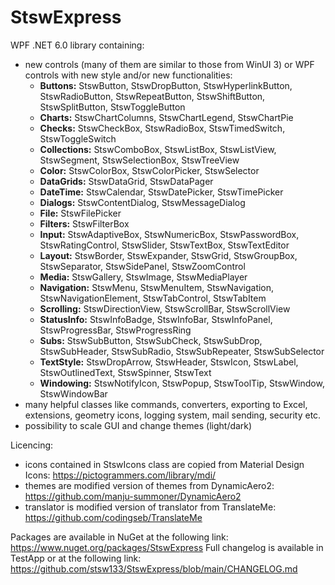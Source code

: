 # StswExpress
WPF .NET 6.0 library containing:
- new controls (many of them are similar to those from WinUI 3) or WPF controls with new style and/or new functionalities:
  - **Buttons:** StswButton, StswDropButton, StswHyperlinkButton, StswRadioButton, StswRepeatButton, StswShiftButton, StswSplitButton, StswToggleButton
  - **Charts:** StswChartColumns, StswChartLegend, StswChartPie
  - **Checks:** StswCheckBox, StswRadioBox, StswTimedSwitch, StswToggleSwitch
  - **Collections:** StswComboBox, StswListBox, StswListView, StswSegment, StswSelectionBox, StswTreeView
  - **Color:** StswColorBox, StswColorPicker, StswSelector
  - **DataGrids:** StswDataGrid, StswDataPager
  - **DateTime:** StswCalendar, StswDatePicker, StswTimePicker
  - **Dialogs:** StswContentDialog, StswMessageDialog
  - **File:** StswFilePicker
  - **Filters:** StswFilterBox
  - **Input:** StswAdaptiveBox, StswNumericBox, StswPasswordBox, StswRatingControl, StswSlider, StswTextBox, StswTextEditor
  - **Layout:** StswBorder, StswExpander, StswGrid, StswGroupBox, StswSeparator, StswSidePanel, StswZoomControl
  - **Media:** StswGallery, StswImage, StswMediaPlayer
  - **Navigation:** StswMenu, StswMenuItem, StswNavigation, StswNavigationElement, StswTabControl, StswTabItem
  - **Scrolling:** StswDirectionView, StswScrollBar, StswScrollView
  - **StatusInfo:** StswInfoBadge, StswInfoBar, StswInfoPanel, StswProgressBar, StswProgressRing
  - **Subs:** StswSubButton, StswSubCheck, StswSubDrop, StswSubHeader, StswSubRadio, StswSubRepeater, StswSubSelector
  - **TextStyle:** StswDropArrow, StswHeader, StswIcon, StswLabel, StswOutlinedText, StswSpinner, StswText
  - **Windowing:** StswNotifyIcon, StswPopup, StswToolTip, StswWindow, StswWindowBar
- many helpful classes like commands, converters, exporting to Excel, extensions, geometry icons, logging system, mail sending, security etc.
- possibility to scale GUI and change themes (light/dark)

Licencing:
- icons contained in StswIcons class are copied from Material Design Icons: https://pictogrammers.com/library/mdi/
- themes are modified version of themes from DynamicAero2: https://github.com/manju-summoner/DynamicAero2
- translator is modified version of translator from TranslateMe: https://github.com/codingseb/TranslateMe

Packages are available in NuGet at the following link: https://www.nuget.org/packages/StswExpress
Full changelog is available in TestApp or at the following link: https://github.com/stsw133/StswExpress/blob/main/CHANGELOG.md
